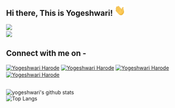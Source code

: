 ## Hi there, This is Yogeshwari! <img src="https://raw.githubusercontent.com/devSouvik/devSouvik/master/Hi.gif" height=30px width=30px>

![](https://img.shields.io/github/stars/yogeshwari-harode)<br>
![](https://img.shields.io/github/followers/yogeshwari-harode)<br>
<!--<img src="https://komarev.com/ghpvc/?username=yogeshwari-harode&label=Profile%20views&color=0e75b6&style=flat" alt="yogeshwari-harode" />-->

<!--
**yogeshwari-harode/yogeshwari-harode** is a ✨ _special_ ✨ repository because its `README.md` (this file) appears on your GitHub profile.

Here are some ideas to get you started:

- 🔭 I’m currently working on ...
- 🌱 I’m currently learning ...
- 👯 I’m looking to collaborate on ...
- 🤔 I’m looking for help with ...
- 💬 Ask me about ...
- 📫 How to reach me: ...
- 😄 Pronouns: ...
- ⚡ Fun fact: ...
-->


<h2>Connect with me on - </h2>
<a href="https://www.linkedin.com/in/yogeshwari-harode-2bb48b1a7/" target="blank"><img align="center" src="https://raw.githubusercontent.com/rahuldkjain/github-profile-readme-generator/master/src/images/icons/Social/linked-in-alt.svg" alt="Yogeshwari Harode" height="30" width="40" /></a>
<a href="https://www.hackerrank.com/yamiharodeg11" target="blank" ><img align="center" src="https://raw.githubusercontent.com/rahuldkjain/github-profile-readme-generator/master/src/images/icons/Social/hackerrank.svg" alt="Yogeshwari Harode" height="30" width="40" /></a>
<a href="https://www.hackerearth.com/@Yogeshwari-Harode" target="blank"><img align="center" src="https://raw.githubusercontent.com/rahuldkjain/github-profile-readme-generator/master/src/images/icons/Social/hackerearth.svg" alt="Yogeshwari Harode" height="30" width="40" /></a>
<a href="https://auth.geeksforgeeks.org/user/yamiharodeg11/" target="blank"><img align="center" src="https://raw.githubusercontent.com/rahuldkjain/github-profile-readme-generator/master/src/images/icons/Social/geeks-for-geeks.svg" alt="Yogeshwari Harode" height="30" width="40" /></a>
<br><br>

![yogeshwari's github stats](https://github-readme-stats.vercel.app/api?username=Yogeshwari-harode&&show_icons=true&title_color=0455EC&icon_color=0455EC&text_color=000000&bg_color=30,FFFFFF,FFFFFF )
<br>
![Top Langs](https://github-readme-stats.vercel.app/api/top-langs/?username=yogeshwari-harode&exclude_repo=github-readme-stats,yogeshwari.github.io)
<br>


<br>
<!--<p>&nbsp;<img align="center" src="https://github-profile-trophy.vercel.app/?username=yogeshwari-harode&theme=juicyfresh&no-frame=true&row=1&&margin-w=20&no-bg=true%22%20alt=%22yogeshwari-harode%22" /></p>
-->

